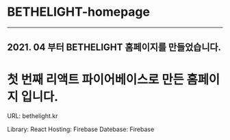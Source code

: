 # BETHELIGHT-homepage
___
## 2021. 04 부터 BETHELIGHT 홈페이지를 만들었습니다.
# 첫 번째 리액트 파이어베이스로 만든 홈페이지 입니다.

URL: bethelight.kr

Library: React
Hosting: Firebase
Datebase: Firebase
